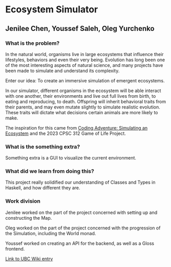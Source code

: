 # Ecosystem Simulator
## Jenilee Chen, Youssef Saleh, Oleg Yurchenko
### What is the problem?
In the natural world, organisms live in large ecosystems that influence their lifestyles, behaviors and even their very being. Evolution has long been one of the most interesting aspects of natural science, and many projects have been made to simulate and understand its complexity.

Enter our idea: To create an immersive simulation of emergent ecosystems.

In our simulator, different organisms in the ecosystem will be able interact with one another, their environments and live out full lives from birth, to eating and reproducing, to death. Offspring will inherit behavioral traits from their parents, and may even mutate slightly to simulate realistic evolution. These traits will dictate what decisions certain animals are more likely to make.

The inspiration for this came from [Coding Adventure: Simulating an Ecosystem](https://www.youtube.com/watch?v=r_It_X7v-1E) and the 2023 CPSC 312 Game of Life Project. 

### What is the something extra?
Something extra is a GUI to visualize the current environment.

### What did we learn from doing this?
This project really solidified our understanding of Classes and Types in Haskell, and how different they are.

### Work division
Jenilee worked on the part of the project concerned with setting up and constructing the Map.

Oleg worked on the part of the project concerned with the progression of the Simulation, including the World monad.

Youssef worked on creating an API for the backend, as well as a Gloss frontend.

[Link to UBC Wiki entry](https://wiki.ubc.ca/Course:Cpsc312:/EcosystemSimulation)
